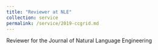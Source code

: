 ```yaml
---
title: "Reviewer at NLE"
collection: service
permalink: /service/2019-ccgrid.md
---
```

Reviewer for the Journal of Natural Language Engineering

